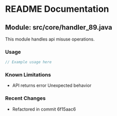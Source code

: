 # README Documentation

## Module: src/core/handler_89.java

This module handles api misuse operations.

### Usage

```java
// Example usage here
```

### Known Limitations

- API returns error Unexpected behavior

### Recent Changes

- Refactored in commit 6f15aac6
